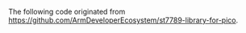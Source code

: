 The following code originated from https://github.com/ArmDeveloperEcosystem/st7789-library-for-pico.
